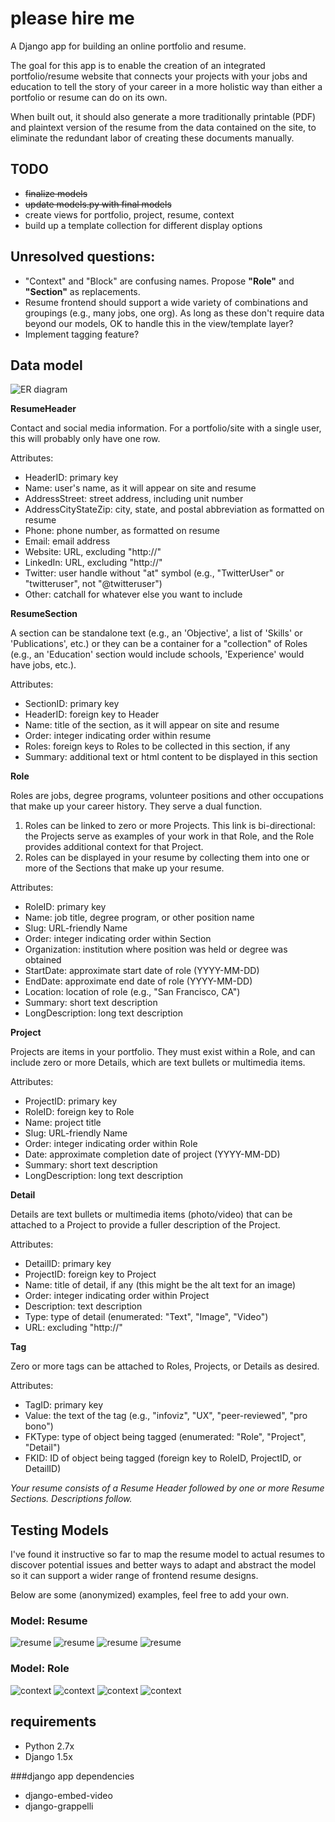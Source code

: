 # please hire me
A Django app for building an online portfolio and resume.

The goal for this app is to enable the creation of an integrated portfolio/resume website that connects your projects with your jobs and education to tell the story of your career in a more holistic way than either a portfolio or resume can do on its own. 

When built out, it should also generate a more traditionally printable (PDF) and plaintext version of the resume from the data contained on the site, to eliminate the redundant labor of creating these documents manually. 

## TODO

* ~~finalize models~~
* ~~update models.py with final models~~
* create views for portfolio, project, resume, context
* build up a template collection for different display options

## Unresolved questions:
* "Context" and "Block" are confusing names. Propose **"Role"** and **"Section"** as replacements.
* Resume frontend should support a wide variety of combinations and groupings (e.g., many jobs, one org). As long as these don't require data beyond our models, OK to handle this in the view/template layer? 
* Implement tagging feature? 

## Data model

![ER diagram](/docs/img/PleaseHireMeER.png "Entity-Relationship diagram")

**ResumeHeader**

Contact and social media information. For a portfolio/site with a single user, this will probably only have one row. 

Attributes:

* HeaderID: primary key
* Name: user's name, as it will appear on site and resume
* AddressStreet: street address, including unit number
* AddressCityStateZip: city, state, and postal abbreviation as formatted on resume
* Phone: phone number, as formatted on resume
* Email: email address
* Website: URL, excluding "http://"
* LinkedIn: URL, excluding "http://"
* Twitter: user handle without "at" symbol (e.g., "TwitterUser" or "twitteruser", not "@twitteruser")
* Other: catchall for whatever else you want to include

**ResumeSection**

A section can be standalone text (e.g., an 'Objective', a list of 'Skills' or 'Publications', etc.) or they can be a container for a "collection" of Roles (e.g., an 'Education' section would include schools, 'Experience' would have jobs, etc.).

Attributes: 

* SectionID: primary key
* HeaderID: foreign key to Header
* Name: title of the section, as it will appear on site and resume
* Order: integer indicating order within resume
* Roles: foreign keys to Roles to be collected in this section, if any
* Summary: additional text or html content to be displayed in this section


**Role**

Roles are jobs, degree programs, volunteer positions and other occupations that make up your career history. They serve a dual function. 

1. Roles can be linked to zero or more Projects. This link is bi-directional: the Projects serve as examples of your work in that Role, and the Role provides additional context for that Project.
2. Roles can be displayed in your resume by collecting them into one or more of the Sections that make up your resume.

Attributes: 

* RoleID: primary key
* Name: job title, degree program, or other position name
* Slug: URL-friendly Name
* Order: integer indicating order within Section
* Organization: institution where position was held or degree was obtained
* StartDate: approximate start date of role (YYYY-MM-DD)
* EndDate: approximate end date of role (YYYY-MM-DD)
* Location: location of role (e.g., "San Francisco, CA")
* Summary: short text description
* LongDescription: long text description

**Project**

Projects are items in your portfolio. They must exist within a Role, and can include zero or more Details, which are text bullets or multimedia items.

Attributes:

* ProjectID: primary key
* RoleID: foreign key to Role
* Name: project title
* Slug: URL-friendly Name
* Order: integer indicating order within Role
* Date: approximate completion date of project (YYYY-MM-DD)
* Summary: short text description
* LongDescription: long text description

**Detail**

Details are text bullets or multimedia items (photo/video) that can be attached to a Project to provide a fuller description of the Project.

Attributes: 

* DetailID: primary key
* ProjectID: foreign key to Project
* Name: title of detail, if any (this might be the alt text for an image)
* Order: integer indicating order within Project
* Description: text description
* Type: type of detail (enumerated: "Text", "Image", "Video")
* URL: excluding "http://"

**Tag**

Zero or more tags can be attached to Roles, Projects, or Details as desired.

Attributes: 

* TagID: primary key
* Value: the text of the tag (e.g., "infoviz", "UX", "peer-reviewed", "pro bono")
* FKType: type of object being tagged (enumerated: "Role", "Project", "Detail")
* FKID: ID of object being tagged (foreign key to RoleID, ProjectID, or DetailID)

*Your resume consists of a Resume Header followed by one or more Resume Sections. Descriptions follow.*

## Testing Models
I've found it instructive so far to map the resume model to actual resumes to discover potential issues and better ways to adapt and abstract the model so it can support a wider range of frontend resume designs. 

Below are some (anonymized) examples, feel free to add your own. 

### Model: Resume
![resume](/docs/img/resume1.png)
![resume](/docs/img/resume2.png)
![resume](/docs/img/resume3.png)
![resume](/docs/img/resume4.png)


### Model: Role
![context](/docs/img/context1.png)
![context](/docs/img/context2.png)
![context](/docs/img/context3.png)
![context](/docs/img/context4.png)

## requirements
* Python 2.7x
* Django 1.5x

###django app dependencies
* django-embed-video
* django-grappelli
